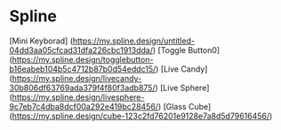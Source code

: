 # Spline
[Mini Keyborad] (https://my.spline.design/untitled-04dd3aa05cfcad31dfa226cbc1913dda/)
[Toggle Button0] (https://my.spline.design/togglebutton-b16eabeb104b5c4712b87b0d54eddc15/)
[Live Candy] (https://my.spline.design/livecandy-30b806df63769ada379f4f80f3adb875/)
[Live Sphere] (https://my.spline.design/livesphere-9c7eb7c4dba8dcf00a292e419bc28456/)
[Glass Cube] (https://my.spline.design/cube-123c2fd76201e9128e7a8d5d79616456/)
